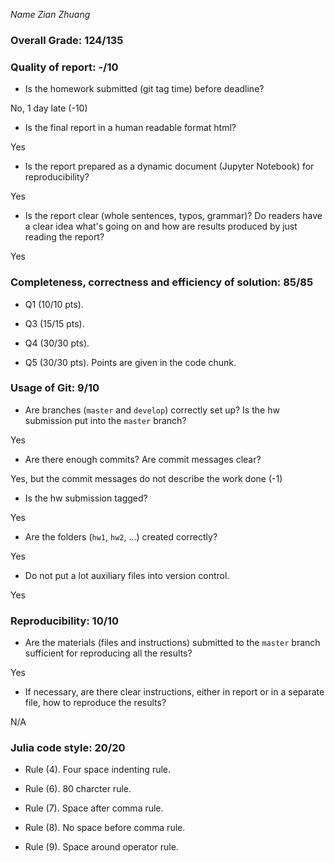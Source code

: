 *Name Zian Zhuang*

### Overall Grade: 124/135

### Quality of report: -/10

-   Is the homework submitted (git tag time) before deadline? 

No, 1 day late (-10)

-   Is the final report in a human readable format html? 

Yes

-   Is the report prepared as a dynamic document (Jupyter Notebook) for reproducibility?

Yes

-   Is the report clear (whole sentences, typos, grammar)? Do readers have a clear idea what's going on and how are results produced by just reading the report? 

Yes

### Completeness, correctness and efficiency of solution: 85/85

- Q1 (10/10 pts). 

- Q3 (15/15 pts). 

- Q4 (30/30 pts).

- Q5 (30/30 pts). Points are given in the code chunk.

	    
### Usage of Git: 9/10

- Are branches (`master` and `develop`) correctly set up? Is the hw submission put into the `master` branch?

Yes

- Are there enough commits? Are commit messages clear? 

Yes, but the commit messages do not describe the work done (-1)
          
- Is the hw submission tagged? 

Yes

- Are the folders (`hw1`, `hw2`, ...) created correctly? 

Yes
  
- Do not put a lot auxiliary files into version control. 

Yes


### Reproducibility: 10/10

- Are the materials (files and instructions) submitted to the `master` branch sufficient for reproducing all the results? 

Yes

- If necessary, are there clear instructions, either in report or in a separate file, how to reproduce the results?

N/A

### Julia code style: 20/20

- Rule (4). Four space indenting rule. 

- Rule (6). 80 charcter rule.

- Rule (7). Space after comma rule.

- Rule (8). No space before comma rule.

- Rule (9). Space around operator rule.
